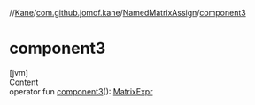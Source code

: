 //[Kane](../../index.md)/[com.github.jomof.kane](../index.md)/[NamedMatrixAssign](index.md)/[component3](component3.md)



# component3  
[jvm]  
Content  
operator fun [component3](component3.md)(): [MatrixExpr](../-matrix-expr/index.md)  



